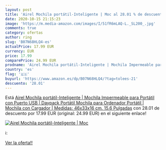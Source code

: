 ```yaml
---
layout: post
title: 'Airel Mochila portátil-Inteligente | Moc al 28.01 % de descuento'
date: 2020-10-15 21:15:23
image: 'https://m.media-amazon.com/images/I/51fR6mLAQ-L._SL200_.jpg'
comments: true
category: ofertas
author: ring
slug: 'B07N68HLQ4-es'
actualPrice: 17.99 EUR
currency: EUR
price: 17.99
comparePrice: 24.99 EUR
prodname: 'Airel Mochila portátil-Inteligente | Mochila Impermeable para Portátil con Puerto USB | Daypack Portátil Mochila para Ordenador Portátil | Mochila con Cargador | Medidas: 46x33x16 cm. 15.6 Pulgadas'
country: 'es'
flag: '🇪🇸'
buyurl: 'https://www.amazon.es/dp/B07N68HLQ4/?tag=tolees-21'
descuento: '28.01'
---
```


Está [Airel Mochila portátil-Inteligente | Mochila Impermeable para Portátil con Puerto USB | Daypack Portátil Mochila para Ordenador Portátil | Mochila con Cargador | Medidas: 46x33x16 cm. 15.6 Pulgadas](https://www.amazon.es/dp/B07N68HLQ4/?tag=tolees-21) con 28.01 de descuento por 17.99 EUR (original: 24.99 EUR) en el siguiente enlace!

[![Airel Mochila portátil-Inteligente | Moc](https://m.media-amazon.com/images/I/51fR6mLAQ-L._SL200_.jpg)](https://www.amazon.es/dp/B07N68HLQ4/?tag=tolees-21)

ℹ️:


[Ver la oferta!!](https://www.amazon.es/dp/B07N68HLQ4/?tag=tolees-21)
